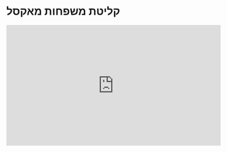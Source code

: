 # קליטת משפחות מאקסל

<iframe width="560" height="315" src="https://www.youtube.com/embed/Jtmhyf8-E4g" frameborder="0" allow="accelerometer; autoplay; clipboard-write; encrypted-media; gyroscope; picture-in-picture" allowfullscreen></iframe>